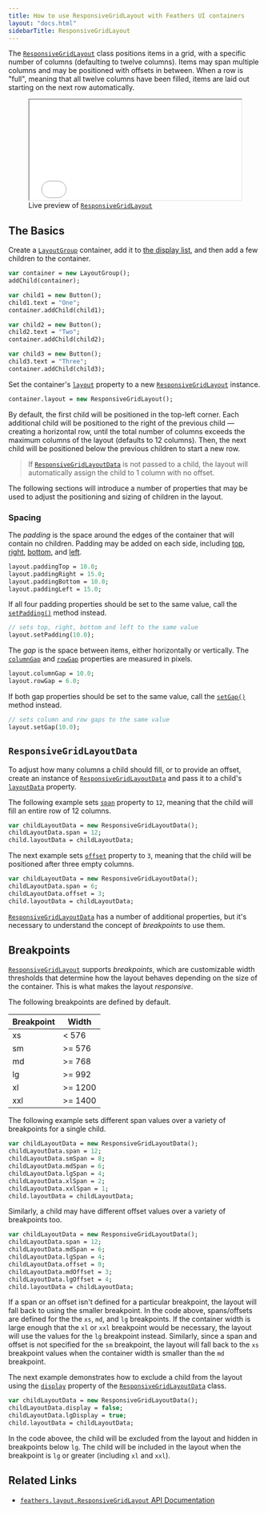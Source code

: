 ```yaml
---
title: How to use ResponsiveGridLayout with Feathers UI containers
layout: "docs.html"
sidebarTitle: ResponsiveGridLayout
---
```


The [`ResponsiveGridLayout`](https://api.feathersui.com/current/feathers/layout/ResponsiveGridLayout.html) class positions items in a grid, with a specific number of columns (defaulting to twelve columns). Items may span multiple columns and may be positioned with offsets in between. When a row is "full", meaning that all twelve columns have been filled, items are laid out starting on the next row automatically.

<figure>
<iframe src="/learn/haxe-openfl/samples/responsive-grid-layout.html" width="100%" height="200"></iframe>
<figcaption>Live preview of <a href="https://api.feathersui.com/current/feathers/layout/ResponsiveGridLayout.html"><code>ResponsiveGridLayout</code></a></figcaption>
</figure>

## The Basics

Create a [`LayoutGroup`](./layout-group.md) container, add it to [the display list](https://books.openfl.org/openfl-developers-guide/display-programming/basics-of-display-programming.html), and then add a few children to the container.

```haxe
var container = new LayoutGroup();
addChild(container);

var child1 = new Button();
child1.text = "One";
container.addChild(child1);

var child2 = new Button();
child2.text = "Two";
container.addChild(child2);

var child3 = new Button();
child3.text = "Three";
container.addChild(child3);
```

Set the container's [`layout`](https://api.feathersui.com/current/feathers/layout/feathers/controls/LayoutGroup.html#layout) property to a new [`ResponsiveGridLayout`](https://api.feathersui.com/current/feathers/layout/ResponsiveGridLayout.html) instance.

```haxe
container.layout = new ResponsiveGridLayout();
```

By default, the first child will be positioned in the top-left corner. Each additional child will be positioned to the right of the previous child — creating a horizontal row, until the total number of columns exceeds the maximum columns of the layout (defaults to 12 columns). Then, the next child will be positioned below the previous children to start a new row.

> If [`ResponsiveGridLayoutData`](#responsivegridlayoutdata) is not passed to a child, the layout will automatically assign the child to 1 column with no offset.

The following sections will introduce a number of properties that may be used to adjust the positioning and sizing of children in the layout.

### Spacing

The _padding_ is the space around the edges of the container that will contain no children. Padding may be added on each side, including [top](https://api.feathersui.com/current/feathers/layout/ResponsiveGridLayout.html#paddingTop), [right](https://api.feathersui.com/current/feathers/layout/ResponsiveGridLayout.html#paddingRight), [bottom](https://api.feathersui.com/current/feathers/layout/ResponsiveGridLayout.html#paddingBottom), and [left](https://api.feathersui.com/current/feathers/layout/ResponsiveGridLayout.html#paddingLeft).

```haxe
layout.paddingTop = 10.0;
layout.paddingRight = 15.0;
layout.paddingBottom = 10.0;
layout.paddingLeft = 15.0;
```

If all four padding properties should be set to the same value, call the [`setPadding()`](https://api.feathersui.com/current/feathers/layout/ResponsiveGridLayout.html#setPadding) method instead.

```haxe
// sets top, right, bottom and left to the same value
layout.setPadding(10.0);
```

The _gap_ is the space between items, either horizontally or vertically. The [`columnGap`](https://api.feathersui.com/current/feathers/layout/ResponsiveGridLayout.html#columnGap) and [`rowGap`](https://api.feathersui.com/current/feathers/layout/ResponsiveGridLayout.html#rowGap) properties are measured in pixels.

```haxe
layout.columnGap = 10.0;
layout.rowGap = 6.0;
```

If both gap properties should be set to the same value, call the [`setGap()`](https://api.feathersui.com/current/feathers/layout/ResponsiveGridLayout.html#setGap) method instead.

```haxe
// sets column and row gaps to the same value
layout.setGap(10.0);
```

## `ResponsiveGridLayoutData`

To adjust how many columns a child should fill, or to provide an offset, create an instance of [`ResponsiveGridLayoutData`](https://api.feathersui.com/current/feathers/layout/ResponsiveGridLayoutData.html) and pass it to a child's [`layoutData`](https://api.feathersui.com/current/feathers/layout/ILayoutObject.html#layoutData) property.

The following example sets [`span`](https://api.feathersui.com/current/feathers/layout/ResponsiveGridLayoutData.html#span) property to `12`, meaning that the child will fill an entire row of 12 columns.

```haxe
var childLayoutData = new ResponsiveGridLayoutData();
childLayoutData.span = 12;
child.layoutData = childLayoutData;
```

The next example sets [`offset`](https://api.feathersui.com/current/feathers/layout/ResponsiveGridLayoutData.html#offset) property to `3`, meaning that the child will be positioned after three empty columns.

```haxe
var childLayoutData = new ResponsiveGridLayoutData();
childLayoutData.span = 6;
childLayoutData.offset = 3;
child.layoutData = childLayoutData;
```

[`ResponsiveGridLayoutData`](https://api.feathersui.com/current/feathers/layout/ResponsiveGridLayoutData.html) has a number of additional properties, but it's necessary to understand the concept of _breakpoints_ to use them.

## Breakpoints

[`ResponsiveGridLayout`](https://api.feathersui.com/current/feathers/layout/ResponsiveGridLayout.html) supports _breakpoints_, which are customizable width thresholds that determine how the layout behaves depending on the size of the container. This is what makes the layout _responsive_.

The following breakpoints are defined by default.

| Breakpoint | Width   |
| ---------- | ------- |
| xs         | < 576   |
| sm         | >= 576  |
| md         | >= 768  |
| lg         | >= 992  |
| xl         | >= 1200 |
| xxl        | >= 1400 |

The following example sets different span values over a variety of breakpoints for a single child.

```haxe
var childLayoutData = new ResponsiveGridLayoutData();
childLayoutData.span = 12;
childLayoutData.smSpan = 8;
childLayoutData.mdSpan = 6;
childLayoutData.lgSpan = 4;
childLayoutData.xlSpan = 2;
childLayoutData.xxlSpan = 1;
child.layoutData = childLayoutData;
```

Similarly, a child may have different offset values over a variety of breakpoints too.

```haxe
var childLayoutData = new ResponsiveGridLayoutData();
childLayoutData.span = 12;
childLayoutData.mdSpan = 6;
childLayoutData.lgSpan = 4;
childLayoutData.offset = 0;
childLayoutData.mdOffset = 3;
childLayoutData.lgOffset = 4;
child.layoutData = childLayoutData;
```

If a span or an offset isn't defined for a particular breakpoint, the layout will fall back to using the smaller breakpoint. In the code above, spans/offsets are defined for the the `xs`, `md`, and `lg` breakpoints. If the container width is large enough that the `xl` or `xxl` breakpoint would be necessary, the layout will use the values for the `lg` breakpoint instead. Similarly, since a span and offset is not specified for the `sm` breakpoint, the layout will fall back to the `xs` breakpoint values when the container width is smaller than the `md` breakpoint.

The next example demonstrates how to exclude a child from the layout using the [`display`](https://api.feathersui.com/current/feathers/layout/ResponsiveGridLayoutData.html#display) property of the [`ResponsiveGridLayoutData`](https://api.feathersui.com/current/feathers/layout/ResponsiveGridLayoutData.html) class.

```haxe
var childLayoutData = new ResponsiveGridLayoutData();
childLayoutData.display = false;
childLayoutData.lgDisplay = true;
child.layoutData = childLayoutData;
```

In the code abovee, the child will be excluded from the layout and hidden in breakpoints below `lg`. The child will be included in the layout when the breakpoint is `lg` or greater (including `xl` and `xxl`).

## Related Links

- [`feathers.layout.ResponsiveGridLayout` API Documentation](https://api.feathersui.com/current/feathers/layout/ResponsiveGridLayout.html)
